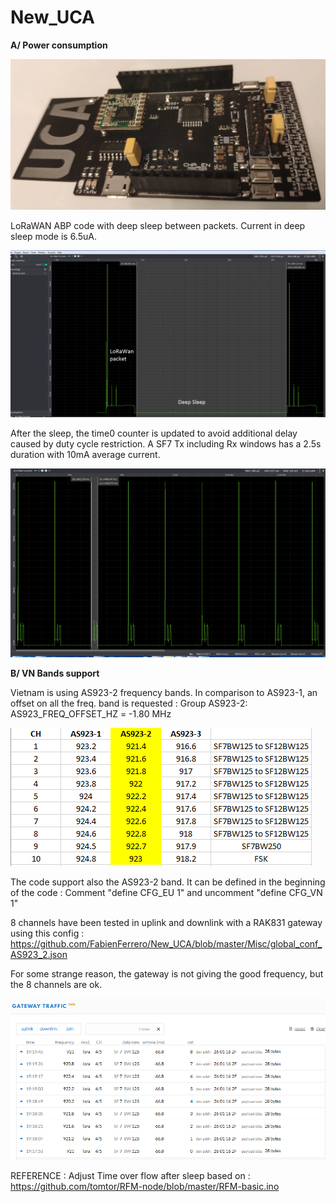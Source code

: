 # New_UCA


**A/ Power consumption**

![UCA](https://github.com/FabienFerrero/New_UCA/blob/master/Misc/UCA.png "UCA")

LoRaWAN ABP code with deep sleep between packets.
Current in deep sleep mode is 6.5uA.

![LoRaWan power](https://github.com/FabienFerrero/New_UCA/blob/master/Misc/lorawan.png "LoRaWan power")

After the sleep, the time0 counter is updated to avoid additional delay caused by duty cycle restriction.
A SF7 Tx including Rx windows has a 2.5s duration with 10mA average current.

![LoRaWan power2](https://github.com/FabienFerrero/New_UCA/blob/master/Misc/lorawan2.png "LoRaWan power2")

**B/ VN Bands support**

Vietnam is using AS923-2 frequency bands. In comparison to AS923-1, an offset on all the freq. band is requested :
Group AS923-2: AS923_FREQ_OFFSET_HZ  = -1.80 MHz

![AS923-2](https://github.com/FabienFerrero/New_UCA/blob/master/Misc/AS923-2.png "AS923-2")


The code support also the AS923-2 band.
It can be defined in the beginning of the code : 
Comment "define CFG_EU 1" and uncomment "define CFG_VN 1"

8 channels have been tested in uplink and downlink with a RAK831 gateway using this config :
https://github.com/FabienFerrero/New_UCA/blob/master/Misc/global_conf_AS923_2.json

For some strange reason, the gateway is not giving the good frequency, but the 8 channels are ok.

![VN](https://github.com/FabienFerrero/New_UCA/blob/master/Misc/VN_bands.png "VN")

REFERENCE : 
Adjust Time over flow after sleep based on : 
https://github.com/tomtor/RFM-node/blob/master/RFM-basic.ino

